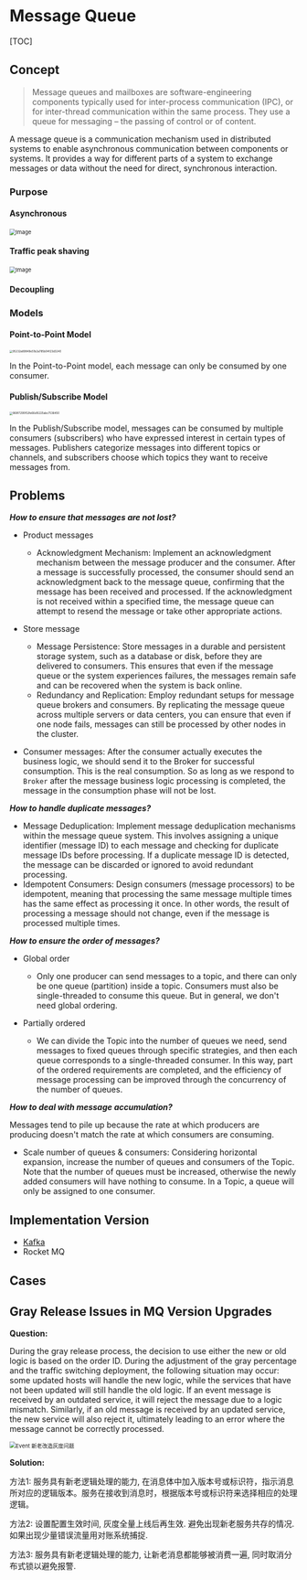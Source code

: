 # Message Queue

[TOC]

## Concept

> Message queues and mailboxes are software-engineering components typically used for inter-process communication (IPC), or for inter-thread communication within the same process. They use a queue for messaging – the passing of control or of content.

A message queue is a communication mechanism used in distributed systems to enable asynchronous communication between components or systems. It provides a way for different parts of a system to exchange messages or data without the need for direct, synchronous interaction.

### Purpose

#### Asynchronous

<img src="./assets/640.png" alt="Image" style="zoom:67%;" />

#### Traffic peak shaving

<img src="./assets/640-1689329344087-3.png" alt="Image" style="zoom: 67%;" />

#### Decoupling



### Models

#### Point-to-Point Model

<img src="./assets/95232a89849e51b2a785b04f23d3240.jpg" alt="95232a89849e51b2a785b04f23d3240" style="zoom:33%;" />

In the Point-to-Point model, each message can only be consumed by one consumer.

#### Publish/Subscribe Model

<img src="./assets/968f7290f52fe66e16225abc7536450.jpg" alt="968f7290f52fe66e16225abc7536450" style="zoom:33%;" />

In the Publish/Subscribe model, messages can be consumed by multiple consumers (subscribers) who have expressed interest in certain types of messages. Publishers categorize messages into different topics or channels, and subscribers choose which topics they want to receive messages from.

## Problems

***How to ensure that messages are not lost?***

- Product messages
  - Acknowledgment Mechanism: Implement an acknowledgment mechanism between the message producer and the consumer. After a message is successfully processed, the consumer should send an acknowledgment back to the message queue, confirming that the message has been received and processed. If the acknowledgment is not received within a specified time, the message queue can attempt to resend the message or take other appropriate actions.

- Store message
  - Message Persistence: Store messages in a durable and persistent storage system, such as a database or disk, before they are delivered to consumers. This ensures that even if the message queue or the system experiences failures, the messages remain safe and can be recovered when the system is back online.
  - Redundancy and Replication: Employ redundant setups for message queue brokers and consumers. By replicating the message queue across multiple servers or data centers, you can ensure that even if one node fails, messages can still be processed by other nodes in the cluster.

- Consumer messages: After the consumer actually executes the business logic, we should send it to the Broker for successful consumption. This is the real consumption. So as long as we respond to `Broker` after the message business logic processing is completed, the message in the consumption phase will not be lost.

***How to handle duplicate messages?***

- Message Deduplication: Implement message deduplication mechanisms within the message queue system. This involves assigning a unique identifier (message ID) to each message and checking for duplicate message IDs before processing. If a duplicate message ID is detected, the message can be discarded or ignored to avoid redundant processing.
- Idempotent Consumers: Design consumers (message processors) to be idempotent, meaning that processing the same message multiple times has the same effect as processing it once. In other words, the result of processing a message should not change, even if the message is processed multiple times.

***How to ensure the order of messages?***

- Global order
  - Only one producer can send messages to a topic, and there can only be one queue (partition) inside a topic. Consumers must also be single-threaded to consume this queue. But in general, we don't need global ordering.

- Partially ordered
  - We can divide the Topic into the number of queues we need, send messages to fixed queues through specific strategies, and then each queue corresponds to a single-threaded consumer. In this way, part of the ordered requirements are completed, and the efficiency of message processing can be improved through the concurrency of the number of queues.

***How to deal with message accumulation?***

Messages tend to pile up because the rate at which producers are producing doesn't match the rate at which consumers are consuming.

- Scale number of queues & consumers: Considering horizontal expansion, increase the number of queues and consumers of the Topic. Note that the number of queues must be increased, otherwise the newly added consumers will have nothing to consume. In a Topic, a queue will only be assigned to one consumer.

## Implementation Version

- [Kafka](./kafka.md)
- Rocket MQ

## Cases

## Gray Release Issues in MQ Version Upgrades

**Question:**

During the gray release process, the decision to use either the new or old logic is based on the order ID. During the adjustment of the gray percentage and the traffic switching deployment, the following situation may occur: some updated hosts will handle the new logic, while the services that have not been updated will still handle the old logic. If an event message is received by an outdated service, it will reject the message due to a logic mismatch. Similarly, if an old message is received by an updated service, the new service will also reject it, ultimately leading to an error where the message cannot be correctly processed.

<img src="assets/202408292328.svg" alt="Event 新老改造灰度问题" style="zoom: 67%;" />

**Solution:**

方法1: 服务具有新老逻辑处理的能力, 在消息体中加入版本号或标识符，指示消息所对应的逻辑版本。服务在接收到消息时，根据版本号或标识符来选择相应的处理逻辑。

方法2: 设置配置生效时间, 灰度全量上线后再生效. 避免出现新老服务共存的情况. 如果出现少量错误流量用对账系统捕捉.

方法3: 服务具有新老逻辑处理的能力, 让新老消息都能够被消费一遍, 同时取消分布式锁以避免报警.
